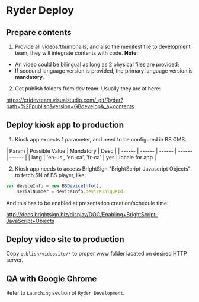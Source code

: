 # Ryder Deploy

## Prepare contents

1. Provide all videos/thumbnails, and also the menifest file to development team, they will integrate contents with code.
  **Note**:
  - An video could be bilingual as long as 2 physical files are provided;
  - If secound language version is provided, the primary language version is **mandatory**.

2. Get publish folders from dev team. Usually they are at here:

https://cridevteam.visualstudio.com/_git/Ryder?path=%2Fpublish&version=GBdevelop&_a=contents


## Deploy kiosk app to production

1. Kiosk app expects 1 parameter, and need to be configured in BS CMS.

| Param | Possible Value | Mandatory | Desc |
| ------ | ------ | ------ | ------ | ------ |
| lang | 'en-us', 'en-ca', 'fr-ca' | yes | locale for app |


2. Kiosk app needs to access BrightSign "BrightScript-Javascript Objects" to fetch SN of BS player, like:
```javascript
var deviceInfo = new BSDeviceInfo(),
    serialNumber = deviceInfo.deviceUniqueId;
```
And this has to be enabled at presentation creation/schedule time: 

http://docs.brightsign.biz/display/DOC/Enabling+BrightScript-JavaScript+Objects

## Deploy video site to production

Copy `publish/videosite/*` to proper www folder lacated on desired HTTP server.

## QA with Google Chrome

Refer to `Launching` section of `Ryder Development`.
